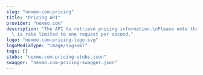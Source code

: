 ```yaml
---
slug: "nexmo-com-pricing"
title: "Pricing API"
provider: "nexmo.com"
description: "The API to retrieve pricing information.\nPlease note the Pricing API\
  \ is rate limited to one request per second."
logo: "nexmo.com-pricing-logo.svg"
logoMediaType: "image/svg+xml"
tags: []
stubs: "nexmo.com-pricing-stubs.json"
swagger: "nexmo.com-pricing-swagger.json"
---
```

